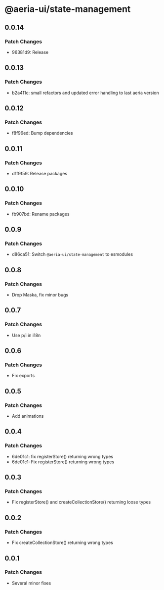 # @aeria-ui/state-management

## 0.0.14

### Patch Changes

- 96381d9: Release

## 0.0.13

### Patch Changes

- b2a411c: small refactors and updated error handling to last aeria version

## 0.0.12

### Patch Changes

- f8f96ed: Bump dependencies

## 0.0.11

### Patch Changes

- d1f9f59: Release packages

## 0.0.10

### Patch Changes

- fb907bd: Rename packages

## 0.0.9

### Patch Changes

- d86ca51: Switch `@aeria-ui/state-management` to esmodules

## 0.0.8

### Patch Changes

- Drop Maska, fix minor bugs

## 0.0.7

### Patch Changes

- Use p/i in i18n

## 0.0.6

### Patch Changes

- Fix exports

## 0.0.5

### Patch Changes

- Add animations

## 0.0.4

### Patch Changes

- 6de01c1: fix registerStore() returning wrong types
- 6de01c1: Fix registerStore() returning wrong types

## 0.0.3

### Patch Changes

- Fix registerStore() and createCollectionStore() returning loose types

## 0.0.2

### Patch Changes

- Fix createCollectionStore() returning wrong types

## 0.0.1

### Patch Changes

- Several minor fixes
